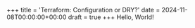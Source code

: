 +++
title = 'Terraform: Configuration or DRY?'
date = 2024-11-08T00:00:00+00:00
draft = true
+++
Hello, World!
